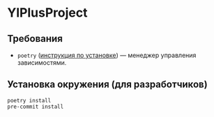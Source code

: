 # YlPlusProject

## Требования

* `poetry` ([инструкция по установке](https://python-poetry.org/docs/master/#installing-with-pip "инструкция по установке")) — менеджер управления зависимостями.

## Установка окружения (для разработчиков)

```
poetry install
pre-commit install
```
